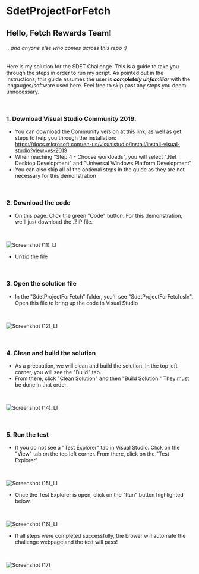 # SdetProjectForFetch
## Hello, Fetch Rewards Team!
###### ...and anyone else who comes across this repo :)

Here is my solution for the SDET Challenge. This is a guide to take you through the steps in order to run my script. As pointed out in the instructions, 
this guide assumes the user is ***completely unfamiliar*** with the langauges/software used here. Feel free to skip past any steps you deem unnecessary.

<br>

### **1. Download Visual Studio Community 2019.**
* You can download the Community version at this link, as well as get steps to help you through the installation: https://docs.microsoft.com/en-us/visualstudio/install/install-visual-studio?view=vs-2019
* When reaching "Step 4 - Choose workloads", you will select ".Net Desktop Development" and "Universal Windows Platform Development"
* You can also skip all of the optional steps in the guide as they are not necessary for this demonstration

<br>

### **2. Download the code**
* On this page. Click the green "Code" button. For this demonstration, we'll just download the .ZIP file.

<br>

![Screenshot (11)_LI](https://user-images.githubusercontent.com/45321575/130663458-dd31a63c-e4f1-4974-80ba-d69803a235b4.jpg)
* Unzip the file

<br>

### **3. Open the solution file**
* In the "SdetProjectForFetch" folder, you'll see "SdetProjectForFetch.sln". Open this file to bring up the code in Visual Studio

<br>

![Screenshot (12)_LI](https://user-images.githubusercontent.com/45321575/130664345-82c94470-1c47-41e2-9e50-2ed4d05a0afa.jpg)

<br>

### **4. Clean and build the solution**
* As a precaution, we will clean and build the solution. In the top left corner, you will see the "Build" tab.
* From there, click "Clean Solution" and then "Build Solution." They must be done in that order.

<br>

![Screenshot (14)_LI](https://user-images.githubusercontent.com/45321575/130665304-adf08a1a-80a2-4bff-9b4a-bde18669196a.jpg)

<br>

### **5. Run the test**
* If you do not see a "Test Explorer" tab in Visual Studio. Click on the "View" tab on the top left corner. From there, click on the "Test Explorer"
<br>

![Screenshot (15)_LI](https://user-images.githubusercontent.com/45321575/130665849-6cb0ec60-c9b2-4f90-a6cc-8b7bcc3fbab2.jpg)
* Once the Test Explorer is open, click on the "Run" button highlighted below.

<br>

![Screenshot (16)_LI](https://user-images.githubusercontent.com/45321575/130666601-01f19918-ddd5-4004-b401-631765d90e12.jpg)
* If all steps were completed successfully, the brower will automate the challenge webpage and the test will pass!

<br>

![Screenshot (17)](https://user-images.githubusercontent.com/45321575/130669203-f921c964-56f4-4448-93ff-cf3221af5b2e.png)
